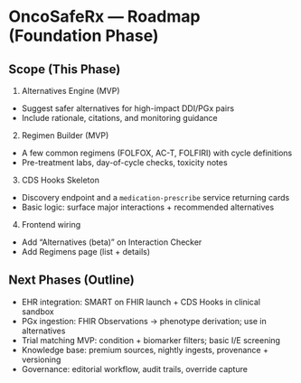 # OncoSafeRx — Roadmap (Foundation Phase)

## Scope (This Phase)

1) Alternatives Engine (MVP)
- Suggest safer alternatives for high-impact DDI/PGx pairs
- Include rationale, citations, and monitoring guidance

2) Regimen Builder (MVP)
- A few common regimens (FOLFOX, AC-T, FOLFIRI) with cycle definitions
- Pre-treatment labs, day-of-cycle checks, toxicity notes

3) CDS Hooks Skeleton
- Discovery endpoint and a `medication-prescribe` service returning cards
- Basic logic: surface major interactions + recommended alternatives

4) Frontend wiring
- Add “Alternatives (beta)” on Interaction Checker
- Add Regimens page (list + details)

## Next Phases (Outline)

- EHR integration: SMART on FHIR launch + CDS Hooks in clinical sandbox
- PGx ingestion: FHIR Observations → phenotype derivation; use in alternatives
- Trial matching MVP: condition + biomarker filters; basic I/E screening
- Knowledge base: premium sources, nightly ingests, provenance + versioning
- Governance: editorial workflow, audit trails, override capture


